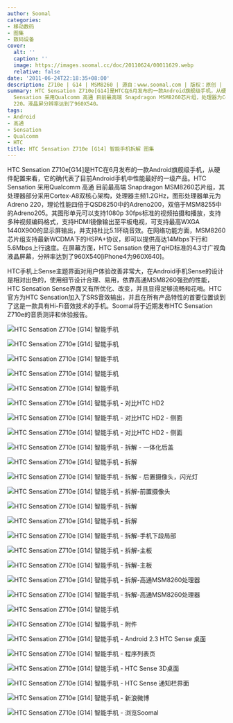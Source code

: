 ```yaml
---
author: Soomal
categories:
- 移动数码
- 图集
- 数码设备
cover:
  alt: ''
  caption: ''
  image: https://images.soomal.cc/doc/20110624/00011629.webp
  relative: false
date: '2011-06-24T22:18:35+08:00'
description: Z710e | G14 | MSM8260 | 源自：www.soomal.com | 版权：原创 |  平均/总评分：08.64/95
summary: HTC Sensation Z710e[G14]是HTC在6月发布的一款Android旗舰级手机，从硬件配置来看，它的确代表了目前Android手机中性能最好的一级产品。HTC
  Sensation 采用Qualcomm 高通 目前最高端 Snapdragon MSM8260芯片组，处理器为Cortex-A8双核心架构，主频1.2GHz，图形单元为Adreno
  220。液晶屏分辨率达到了960X540。
tags:
- Android
- 高通
- Sensation
- Qualcomm
- HTC
title: HTC Sensation Z710e [G14] 智能手机拆解 图集
---
```


HTC Sensation Z710e[G14]是HTC在6月发布的一款Android旗舰级手机，从硬件配置来看，它的确代表了目前Android手机中性能最好的一级产品。HTC Sensation 采用Qualcomm 高通 目前最高端 Snapdragon MSM8260芯片组，其处理器部分采用Cortex-A8双核心架构，处理器主频1.2GHz，图形处理器单元为Adreno 220，理论性能四倍于QSD8250中的Adreno200，双倍于MSM8255中的Adreno205。其图形单元可以支持1080p 30fps标准的视频拍摄和播放，支持多种视频编码格式，支持HDMI镜像输出至平板电视，可支持最高WXGA 1440X900的显示屏输出，并支持杜比5.1环绕音效。在网络功能方面，MSM8260芯片组支持最新WCDMA下的HSPA+协议，即可以提供高达14Mbps下行和5.6Mbps上行速度。在屏幕方面，HTC Sensation 使用了qHD标准的4.3寸广视角液晶屏幕，分辨率达到了960X540[iPhone4为960X640]。


HTC手机上Sense主题界面对用户体验改善非常大，在Android手机Sense的设计是相对出色的，使用细节设计合理、易用，依靠高通MSM8260强劲的性能，HTC Sensation Sense界面又有所优化、改变，并且显得足够流畅和花哨。HTC官方为HTC Sensation加入了SRS音效输出，并且在所有产品特性的首要位置谈到了这是一款具有Hi-Fi音效技术的手机。Soomal将于近期发布HTC Sensation Z710e的音质测评和体验报告。

![HTC Sensation Z710e [G14] 智能手机](https://images.soomal.cc/doc/20110624/00011617.webp)




![HTC Sensation Z710e [G14] 智能手机](https://images.soomal.cc/doc/20110624/00011618.webp)




![HTC Sensation Z710e [G14] 智能手机](https://images.soomal.cc/doc/20110624/00011619.webp)




![HTC Sensation Z710e [G14] 智能手机](https://images.soomal.cc/doc/20110624/00011620.webp)




![HTC Sensation Z710e [G14] 智能手机](https://images.soomal.cc/doc/20110624/00011621.webp)




![HTC Sensation Z710e [G14] 智能手机 - 对比HTC HD2](https://images.soomal.cc/doc/20110624/00011622.webp)




![HTC Sensation Z710e [G14] 智能手机 - 对比HTC HD2 - 侧面](https://images.soomal.cc/doc/20110624/00011623.webp)




![HTC Sensation Z710e [G14] 智能手机 - 对比HTC HD2 - 侧面](https://images.soomal.cc/doc/20110624/00011624.webp)




![HTC Sensation Z710e [G14] 智能手机 - 拆解 - 一体化后盖](https://images.soomal.cc/doc/20110624/00011625.webp)




![HTC Sensation Z710e [G14] 智能手机 - 拆解](https://images.soomal.cc/doc/20110624/00011626.webp)




![HTC Sensation Z710e [G14] 智能手机 - 拆解 - 后置摄像头，闪光灯](https://images.soomal.cc/doc/20110624/00011627.webp)




![HTC Sensation Z710e [G14] 智能手机 - 拆解-前置摄像头](https://images.soomal.cc/doc/20110624/00011628.webp)




![HTC Sensation Z710e [G14] 智能手机 - 拆解](https://images.soomal.cc/doc/20110624/00011629.webp)




![HTC Sensation Z710e [G14] 智能手机 - 拆解](https://images.soomal.cc/doc/20110624/00011630.webp)




![HTC Sensation Z710e [G14] 智能手机 - 拆解-手机下段局部](https://images.soomal.cc/doc/20110624/00011631.webp)




![HTC Sensation Z710e [G14] 智能手机 - 拆解-主板](https://images.soomal.cc/doc/20110624/00011632.webp)




![HTC Sensation Z710e [G14] 智能手机 - 拆解-主板](https://images.soomal.cc/doc/20110624/00011633.webp)




![HTC Sensation Z710e [G14] 智能手机 - 拆解-高通MSM8260处理器](https://images.soomal.cc/doc/20110624/00011634.webp)




![HTC Sensation Z710e [G14] 智能手机 - 拆解-高通MSM8260处理器](https://images.soomal.cc/doc/20110624/00011635.webp)




![HTC Sensation Z710e [G14] 智能手机](https://images.soomal.cc/doc/20110624/00011636.webp)




![HTC Sensation Z710e [G14] 智能手机 - 附件](https://images.soomal.cc/doc/20110624/00011637.webp)




![HTC Sensation Z710e [G14] 智能手机 - Android 2.3 HTC Sense 桌面](https://images.soomal.cc/doc/20110624/00011638.webp)




![HTC Sensation Z710e [G14] 智能手机 - 程序列表页](https://images.soomal.cc/doc/20110624/00011639.webp)




![HTC Sensation Z710e [G14] 智能手机 - HTC Sense 3D桌面](https://images.soomal.cc/doc/20110624/00011640.webp)




![HTC Sensation Z710e [G14] 智能手机 - HTC Sense 通知栏界面](https://images.soomal.cc/doc/20110624/00011641.webp)




![HTC Sensation Z710e [G14] 智能手机 - 新浪微博](https://images.soomal.cc/doc/20110624/00011642.webp)




![HTC Sensation Z710e [G14] 智能手机 - 浏览Soomal](https://images.soomal.cc/doc/20110624/00011643.webp)